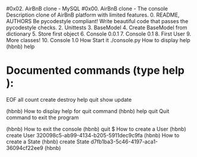 #0x02. AirBnB clone - MySQL
#0x00. AirBnB clone - The console
Description
clone of AirBnB platform with limited features.
0. README, AUTHORS
Be pycodestyle compliant!
Write beautiful code that passes the pycodestyle checks.
2. Unittests
3. BaseModel
4. Create BaseModel from dictionary
5. Store first object
6. Console 0.0.1
7. Console 0.1
8. First User
9. More classes!
10. Console 1.0
How Start it
./console.py
How to display help
(hbnb) help

Documented commands (type help <topic>):
========================================
EOF  all  count  create  destroy  help  quit  show  update

(hbnb)
How to display help for quit command
(hbnb) help quit
Quit command to exit the program

(hbnb)
How to exit the console
(hbnb) quit
$
How to create a User
(hbnb) create User
320098c5-ab99-4134-b205-5911dec9c9fa
(hbnb)
How to create a State
(hbnb) create State
d7fb1ba3-5c46-4197-aca1-36094cf22ee9
(hbnb)
